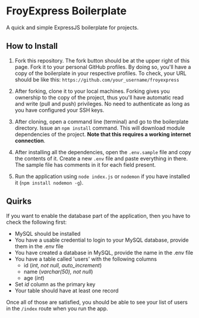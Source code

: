 # FroyExpress Boilerplate
A quick and simple ExpressJS boilerplate for projects.

## How to Install
1. Fork this repository. The fork button should be at the upper right of this page. Fork it to your personal GitHub profiles. By doing so, you'll have a copy of the boilerplate in your respective profiles. To check, your URL should be like this: `https://github.com/your_username/froyexpress`

2. After forking, clone it to your local machines. Forking gives you ownership to the copy of the project, thus you'll have automatic read and write (pull and push) privileges. No need to authenticate as long as you have configured your SSH keys.

3. After cloning, open a command line (terminal) and go to the boilerplate directory. Issue an `npm install` command. This will download module dependencies of the project. **Note that this requires a working internet connection**.

4. After installing all the dependencies, open the `.env.sample` file and copy the contents of it. Create a new `.env` file and paste everything in there. The sample file has comments in it for each field present.

5. Run the application using `node index.js` or `nodemon` if you have installed it (`npm install nodemon -g`).

## Quirks

If you want to enable the database part of the application, then you have to check the following first:
- MySQL should be installed
- You have a usable credential to login to your MySQL database, provide them in the .env file
- You have created a database in MySQL, provide the name in the .env file
- You have a table called 'users' with the following columns
    - id (*int, not null, auto_increment*)
    - name (*varchar(50), not null*)
    - age (*int*)
- Set *id* column as the primary key
- Your table should have at least one record

Once all of those are satisfied, you should be able to see your list of users in the `/index` route when you run the app.
